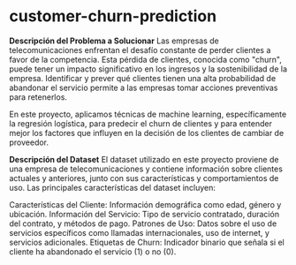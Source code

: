 # customer-churn-prediction

**Descripción del Problema a Solucionar**
Las empresas de telecomunicaciones enfrentan el desafío constante de perder clientes a favor de la competencia. Esta pérdida de clientes, conocida como "churn", puede tener un impacto significativo en los ingresos y la sostenibilidad de la empresa. Identificar y prever qué clientes tienen una alta probabilidad de abandonar el servicio permite a las empresas tomar acciones preventivas para retenerlos.

En este proyecto, aplicamos técnicas de machine learning, específicamente la regresión logística, para predecir el churn de clientes y para entender mejor los factores que influyen en la decisión de los clientes de cambiar de proveedor.

**Descripción del Dataset**
El dataset utilizado en este proyecto proviene de una empresa de telecomunicaciones y contiene información sobre clientes actuales y anteriores, junto con sus características y comportamientos de uso. Las principales características del dataset incluyen:

Características del Cliente: Información demográfica como edad, género y ubicación.
Información del Servicio: Tipo de servicio contratado, duración del contrato, y métodos de pago.
Patrones de Uso: Datos sobre el uso de servicios específicos como llamadas internacionales, uso de internet, y servicios adicionales.
Etiquetas de Churn: Indicador binario que señala si el cliente ha abandonado el servicio (1) o no (0).
